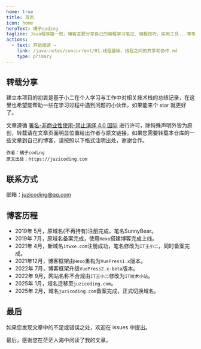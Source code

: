 ```yaml
---
home: true
title: 首页
icon: home
heroText: 橘子coding
tagline: Java程序猿一枚，博客主要分享自己的编程学习笔记、编程技巧、实用工具...等等，当然也会分享职场生活，人生经历。
actions:
  - text: 开始阅读 →
    link: /java-notes/concurrent/01.线程基础、线程之间的共享和协作.md
    type: primary
---
```


## 转载分享

建立本项目的初衷是基于小二在个人学习与工作中对相关技术栈的总结记录，在这里也希望能帮助一些在学习过程中遇到问题的小伙伴，如果能来个 star 就更好了。

文章遵循 [署名-非商业性使用-禁止演绎 4.0 国际](https://creativecommons.org/licenses/by-nc-nd/4.0/deed.zh) 进行许可，除特殊声明外皆为原创，转载请在文章页面明显位置给出作者与原文链接。如果您需要转载本仓库的一些文章到自己的博客，请按照以下格式注明出处，谢谢合作。

```
作者：橘子coding
原文出处：https://juzicoding.com
```

## 联系方式

邮箱：[juzicoding@qq.com](mailto:juzicoding@qq.com)

## 博客历程

- 2019年 5月，原域名(不再持有)注册完成，笔名SunnyBear。
- 2019年 7月，原域名备案完成，使用`Hexo`搭建博客完成上线。
- 2021年 4月，新域名`itwxe.com`注册成功，笔名修改为`IT王小二`，同时备案完成。
- 2021年12月，博客框架由`Hexo`重构为`VuePress1.x`版本。
- 2022年 7月，博客框架升级`VuePress2.x-beta`版本。
- 2022年 9月，网站名称不合规由`IT王小二`修改为`IT技术小站`。
- 2025年 1月，域名迁移至`juzicoding.com`。
- 2025年 2月，域名`juzicoding.com`备案完成，正式切换域名。

## 最后

如果您发现文章中的不足或错误之处，欢迎在 issues 中提出。

最后，感谢您在茫茫人海中阅读了我的文章。